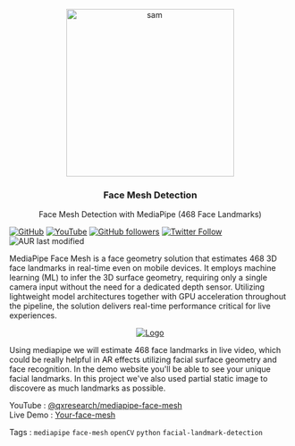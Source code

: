 <p align="center">
  <a href="https://www.youtube.com/channel/UCX7oe66V8zyFpAJyMfPL9VA">
    <img src="https://github.com/qxresearch/Face-Mesh-Detection/blob/main/Images/i.png" alt="sam" width="300" height="300">
  </a>
  <h3 align="center">Face Mesh Detection</h3>
  <p align="center"> 
  Face Mesh Detection with MediaPipe (468 Face Landmarks)
  </p>
</p>


[![GitHub](https://img.shields.io/static/v1.svg?label=Collaborators&message=1&color=success&logo=github&style=social)](https://github.com/qxresearch/Simple-Harmonic-Motion/graphs/contributors)
[![YouTube](https://img.shields.io/static/v1.svg?label=YouTube&message=@qxresearch&color=grey&logo=youtube&style=flat&logoColor=white&colorA=critical)](https://www.youtube.com/channel/UCX7oe66V8zyFpAJyMfPL9VA)
[![GitHub followers](https://img.shields.io/github/followers/xiaowuc2?style=social)]("https://github.com/xiaowuc2")
  [![Twitter Follow](https://img.shields.io/twitter/follow/qxresearchAi?label=%40qxresearchx&style=social)](https://twitter.com/qxresearchx)
    <img alt="AUR last modified" src="https://img.shields.io/aur/last-modified/google-chrome">

MediaPipe Face Mesh is a face geometry solution that estimates 468 3D face landmarks in real-time even on mobile devices. It employs machine learning (ML) to infer the 3D surface geometry, requiring only a single camera input without the need for a dedicated depth sensor. Utilizing lightweight model architectures together with GPU acceleration throughout the pipeline, the solution delivers real-time performance critical for live experiences.

<p align="center">
  <a href="https://mediapipe.dev">
    <img src="https://github.com/qxresearch/Face-Mesh-Detection/blob/main/Images/j.png" alt="Logo">
  </a>
</p>

Using mediapipe we will estimate 468 face landmarks in live video, which could be really helpful in AR effects utilizing facial surface geometry and face recognition. In the demo website you'll be able to see your unique facial landmarks. In this project we've also used partial static image to discovere as much landmarks as possible.

YouTube : [@qxresearch/mediapipe-face-mesh]()
<br>
Live Demo : [Your-face-mesh]()

Tags : `mediapipe` `face-mesh` `openCV` `python` `facial-landmark-detection`
